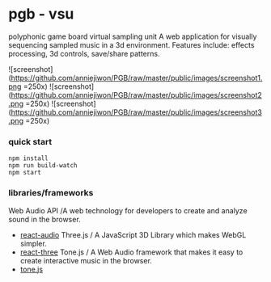 # pgb - vsu

polyphonic game board virtual sampling unit
A web application for visually sequencing sampled music in a 3d environment. Features include: effects processing, 3d controls, save/share patterns.

![screenshot](https://github.com/anniejiwon/PGB/raw/master/public/images/screenshot1.png =250x)
![screenshot](https://github.com/anniejiwon/PGB/raw/master/public/images/screenshot2.png =250x)
![screenshot](https://github.com/anniejiwon/PGB/raw/master/public/images/screenshot3.png =250x)

### quick start

```
npm install
npm run build-watch
npm start
```

### libraries/frameworks

Web Audio API /A web technology for developers to create and analyze sound in the browser.
* [react-audio](https://github.com/chrbala/react-audio)
Three.js / A JavaScript 3D Library which makes WebGL simpler.
* [react-three](https://github.com/Izzimach/react-three)
Tone.js / A Web Audio framework that makes it easy to create interactive music in the browser.
* [tone.js](https://github.com/Tonejs/Tone.js)


